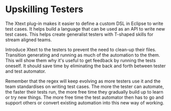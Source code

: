 # Upskilling Testers

The Xtext plug-in makes it easier to define a custom DSL in Eclipse to write test cases. It helps build a language that can be used as an API to write new test cases. This helps create generalist testers with T-shaped skills for stream aligned teams.

Introduce Xtext to the testers to prevent the need to clean-up their files. Transition generating and running as much of the automation to the them. This will show them why it's useful to get feedback by running the tests oneself. It should save time by eliminating the back and forth between tester and test automator. 

Remember that the regex will keep evolving as more testers use it and the team standardises on writing test cases. The more the tester can automate, the faster their tests run, the more free time they gradually build up to learn or try new things. The more free time the test automator then has to go and support others or convert existing automation into this new way of working. 